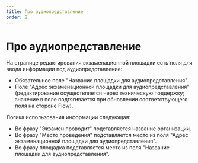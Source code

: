 ```yaml
---
title: Про аудиопредставление
order: 2
---
```


# Про аудиопредставление

На странице редактирования экзаменационной площадки есть поля для ввода информации под аудиопредставление:

* Обязательное поле "Название площадки для аудиопредставления".
* Поле "Адрес экзаменационной площадки для аудиопредставления" (редактирование осуществляется через техническую поддержку; значение в поле подтягивается при обновлении соответствующего поля на стороне Flow).

Логика использования информации следующая:

* Во фразу "Экзамен проводит" подставляется название организации.
* Во фразу "Место проведения" подставляется место из поля "Адрес экзаменационной площадки для аудиопредставления".
* Во фразу площадка подставляется место из поля "Название площадки для аудиопредставления".